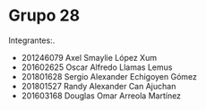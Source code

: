 # Grupo 28

Integrantes:.

  - 201246079	Axel Smaylie López Xum
  - 201602625	Oscar Alfredo Llamas Lemus
  - 201801628	Sergio Alexander Echigoyen Gómez
  - 201801527	Randy Alexander Can Ajuchan
  - 201603168	Douglas Omar Arreola Martínez  